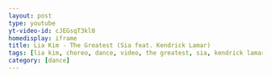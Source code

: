 ```yaml
---
layout: post
type: youtube
yt-video-id: cJEGsqT3kl0
homedisplay: iframe
title: Lia Kim - The Greatest (Sia feat. Kendrick Lamar)
tags: [lia kim, choreo, dance, video, the greatest, sia, kendrick lamar, choreography]
category: [dance]
---
```

